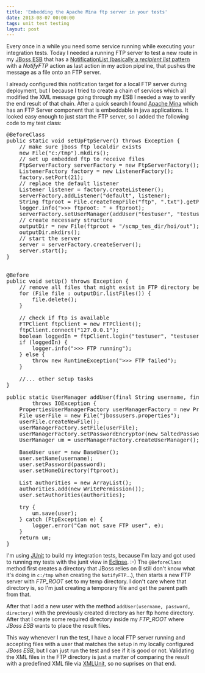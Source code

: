 ```yaml
---
title: 'Embedding the Apache Mina ftp server in your tests'
date: 2013-08-07 00:00:00 
tags: unit test testing
layout: post
---
```

Every once in a while you need some service running while executing your integration tests. Today I needed a running FTP server to test a new route in my [JBoss ESB][0] that has a [NotificationList (basically a *recipient list* pattern][1] with a *NotifyFTP* action as last action in my action pipeline, that pushes the message as a file onto an FTP server.

I already configured this notification target for a local FTP server during deployment, but I because I tried to create a chain of services which all modified the XML message going through my ESB I needed a way to verify the end result of that chain. After a quick search I found [Apache Mina][3] which has an FTP Server component that is embeddable in java applications. It looked easy enough to just start the FTP server, so I added the following code to my test class:

<pre class="brush: java">
@BeforeClass
public static void setUpFtpServer() throws Exception {
	// make sure jboss ftp localdir exists
	new File("c:/tmp").mkdirs();
	// set up embedded ftp to receive files
	FtpServerFactory serverFactory = new FtpServerFactory();
	ListenerFactory factory = new ListenerFactory();
	factory.setPort(21);
	// replace the default listener
	Listener listener = factory.createListener();
	serverFactory.addListener("default", listener);
	String ftproot = File.createTempFile("ftp", ".txt").getParent();
	logger.info(">>> ftproot: " + ftproot);
	serverFactory.setUserManager(addUser("testuser", "testuser", ftproot));
	// create necessary structure
	outputDir = new File(ftproot + "/scmp_tes_dir/hoi/out");
	outputDir.mkdirs();
	// start the server
	server = serverFactory.createServer();
	server.start();
}
  

@Before
public void setUp() throws Exception {
	// remove all files that might exist in FTP directory before running anything
	for (File file : outputDir.listFiles()) {
		file.delete();
	}
	
	// check if ftp is available
	FTPClient ftpClient = new FTPClient();
	ftpClient.connect("127.0.0.1");
	boolean loggedIn = ftpClient.login("testuser", "testuser");
	if (loggedIn) {
		logger.info(">>> FTP running");
	} else {
		throw new RuntimeException(">>> FTP failed");
	}
	
	//... other setup tasks
}

public static UserManager addUser(final String username, final String password, final String ftproot)
		throws IOException {
	PropertiesUserManagerFactory userManagerFactory = new PropertiesUserManagerFactory();
	File userFile = new File("jbossusers.properties");
	userFile.createNewFile();
	userManagerFactory.setFile(userFile);
	userManagerFactory.setPasswordEncryptor(new SaltedPasswordEncryptor());
	UserManager um = userManagerFactory.createUserManager();
	
	BaseUser user = new BaseUser();
	user.setName(username);
	user.setPassword(password);
	user.setHomeDirectory(ftproot);
	
	List<Authority> authorities = new ArrayList<Authority>();
	authorities.add(new WritePermission());
	user.setAuthorities(authorities);
	
	try {
		um.save(user);
	} catch (FtpException e) {
		logger.error("Can not save FTP user", e);
	}
	return um;
}
</pre>

I'm using [JUnit][4] to build my integration tests, because I'm lazy and got used to running my tests with the junit view in [Eclipse][5]. :-) The `@BeforeClass` method first creates a directory that JBoss relies on (I still don't know what it's doing in `c:/tmp` when creating the `NotifyFTP`...), then starts a new FTP server with *FTP_ROOT* set to my temp directory. I don't care where that directory is, so I'm just creating a temporary file and get the parent path from that.

After that I add a new user with the method `addUser(username, password, directory)` with the previously created directory as her ftp home directory. After that I create some required directory inside my *FTP_ROOT* where *JBoss ESB* wants to place the result files.

This way whenever I run the test, I have a local FTP server running and accepting files with a user that matches the setup in my locally configured *JBoss ESB*, but I can just run the test and see if it is good or not. Validating the XML files in the FTP directory is just a matter of comparing the result with a predefined XML file via [XMLUnit][6], so no suprises on that end.

[0]: https://www.jboss.org/jbossesb/
[1]: http://www.enterpriseintegrationpatterns.com/RecipientList.html
[3]: http://mina.apache.org/ftpserver-project/index.html
[4]: http://junit.org/
[5]: http://eclipse.org/
[6]: http://xmlunit.sourceforge.net/
